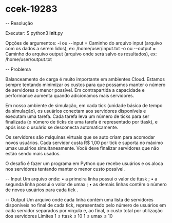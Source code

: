 # ccek-19283

-- Resolução

Executar:
$ python3 __init__.py

Opções de argumentos:
-i ou --input  = Caminho do arquivo input (arquivo com os dados a serem lidos), ex: /home/user/input.txt
-o ou --output = Caminho do arquivo output (arquivo onde será salvo os resultados), ex: /home/user/output.txt


-- Problema

Balanceamento de carga é muito importante em ambientes Cloud. Estamos sempre tentando
minimizar os custos para que possamos manter o número de servidores o menor possível. Em
contrapartida a capacidade e performance aumenta quando adicionamos mais servidores.

Em nosso ambiente de simulação, em cada tick (unidade básica de tempo da simulação), os
usuários conectam aos servidores disponíveis e executam uma tarefa. Cada tarefa leva um
número de ticks para ser finalizada (o número de ticks de uma tarefa é representado por ttask),
e após isso o usuário se desconecta automaticamente.

Os servidores são máquinas virtuais que se auto criam para acomodar novos usuários. Cada
servidor custa R$ 1,00 por tick e suporta no máximo umax usuários simultaneamente. Você
deve finalizar servidores que não estão sendo mais usados.

O desafio é fazer um programa em Python que recebe usuários e os aloca nos servidores
tentando manter o menor custo possível.

-- Input
Um arquivo onde:
• a primeira linha possui o valor de ttask ;
• a segunda linha possui o valor de umax ;
• as demais linhas contêm o número de novos usuários para cada tick .

-- Output
Um arquivo onde cada linha contém uma lista de servidores disponíveis no final de cada tick,
representado pelo número de usuários em cada servidor separados por vírgula e, ao final, o
custo total por utilização dos servidores
Limites
1 ≤ ttask ≤ 10
1 ≤ umax ≤ 10
